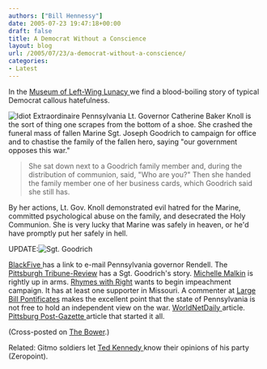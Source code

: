 ```yaml
---
authors: ["Bill Hennessy"]
date: 2005-07-23 19:47:18+00:00
draft: false
title: A Democrat Without a Conscience
layout: blog
url: /2005/07/23/a-democrat-without-a-conscience/
categories:
- Latest
---
```


In the [Museum of Left-Wing Lunacy ](https://www.museumofleftwinglunacy.com/archives/2005/07/if_you_thought.html)we find a blood-boiling story of typical Democrat callous hatefulness.

![Idiot Extraordinaire](/wp-content/knollcatherinebaker_135.jpg)
Pennsylvania Lt. Governor Catherine Baker Knoll is the sort of thing one scrapes from the bottom of a shoe.  She crashed the funeral mass of fallen Marine Sgt. Joseph Goodrich to campaign for office and to chastise the family of the fallen hero, saying "our government opposes this war."



> She sat down next to a Goodrich family member and, during the distribution of communion, said, "Who are you?" Then she handed the family member one of her business cards, which Goodrich said she still has.



By her actions, Lt. Gov. Knoll demonstrated evil hatred for the Marine, committed psychological abuse on the family, and desecrated the Holy Communion.  She is very lucky that Marine was safely in heaven, or he'd have promptly put her safely in hell.

UPDATE:![Sgt. Goodrich](/wp-content/0712goodrichb.jpg)

 [BlackFive ](https://www.blackfive.net/main/2005/07/lt_governor_cra.html)has a link to e-mail Pennsylvania governor Rendell.
The[ Pittsburgh Tribune-Review](https://pittsburghlive.com/x/tribune-review/trib/regional/s_352391.html) has a Sgt. Goodrich's story.
[Michelle Malkin](https://michellemalkin.com/archives/003089.htm) is rightly up in arms.
[Rhymes with Right](https://rhymeswithright.mu.nu/archives/106176.php) wants to begin impeachment campaign.  It has at least one supporter in Missouri.
A commenter at [Large Bill Pontificates](https://largebillpontificates.blogspot.com/2005/07/this-is-outrageous.html) makes the excellent point that the state of Pennsylvania is not free to hold an independent view on the war.
[WorldNetDaily ](https://www.worldnetdaily.com/news/article.asp?ARTICLE_ID=45420)article.
[Pittsburg Post-Gazette ](https://www.post-gazette.com/pg/05204/542520.stm)article that started it all.

(Cross-posted on [The Bower](https://thebower.blogspot.com).)

Related:   Gitmo soldiers let [Ted Kennedy ](https://thezeropoint.blogspot.com/2005/07/ted-kennedy-gets-earful.html)know their opinions of his party (Zeropoint).
